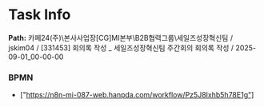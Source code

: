 # Task Info

**Path:** 카페24(주)\본사사업장\[CG]MI본부\B2B협력그룹\세일즈성장혁신팀 / jskim04 / [331453] 회의록 작성 _ 세일즈성장혁신팀 주간회의 회의록 작성 / 2025-09-01_00-00-00

### BPMN
- ["https://n8n-mi-087-web.hanpda.com/workflow/Pz5J8Ixhb5h78E1g"]


